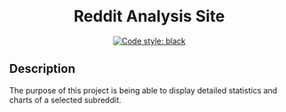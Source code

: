 <h1 align="center">Reddit Analysis Site</h1>

<p align="center">
    <a href="https://github.com/psf/black"><img alt="Code style: black" src="https://img.shields.io/badge/code%20style-black-000000.svg"></a>
</p>

## Description

The purpose of this project is being able to display detailed statistics and charts of a selected subreddit.